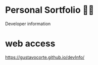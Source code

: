 # Personal Sortfolio 👨‍💻

<p>Developer information</p>

# web access

https://gustavocorte.github.io/devInfo/
